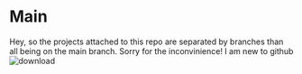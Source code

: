 # Main 
Hey, so the projects attached to this repo are separated by branches than all being on the main branch. Sorry for the inconvinience! I am new to github 
![download](https://github.com/user-attachments/assets/594df940-bc28-4f33-b0d0-453eb20546fb)

